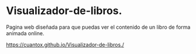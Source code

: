 # Visualizador-de-libros.
Pagina web diseñada para que puedas ver el contenido de un libro de forma animada online.

https://cuantox.github.io/Visualizador-de-libros./
